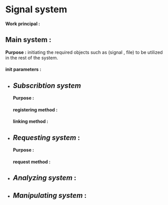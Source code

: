 # Signal system
**Work principal :** 



## Main system :
**Purpose :** initiating the required objects such as (signal , file) to be utilized in the rest of the system.
#### init parameters :






- ## _Subscribtion system_
    **Purpose :** 
    #### registering method :

    #### linking method :


- ## _Requesting system_ :
    **Purpose :** 
    #### request method  :













- ## _Analyzing system_ :


- ## _Manipulating system_ :



